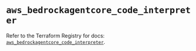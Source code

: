 # `aws_bedrockagentcore_code_interpreter`

Refer to the Terraform Registry for docs: [`aws_bedrockagentcore_code_interpreter`](https://registry.terraform.io/providers/hashicorp/aws/6.19.0/docs/resources/bedrockagentcore_code_interpreter).

